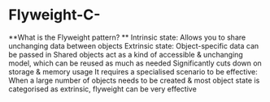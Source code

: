 # Flyweight-C-
**What is the Flyweight pattern? **
Intrinsic state: Allows you to share unchanging data between objects 
Extrinsic state: Object-specific data can be passed in 
Shared objects act as a kind of accessible & unchanging model, which can be reused as much as needed 
Significantly cuts down on storage & memory usage 
It requires a specialised scenario to be effective: When a large number of objects needs to be created & most object state is categorised as extrinsic, flyweight can be very effective
